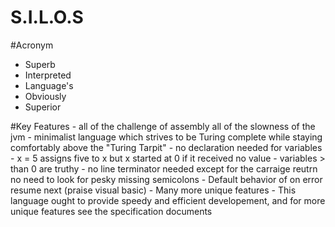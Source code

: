 # S.I.L.O.S
#Acronym
  -  Superb
   - Interpreted
  - Language's
   - Obviously
  - Superior
        
#Key Features
    - all of the challenge of assembly all of the slowness of the jvm
    - minimalist language which strives to be Turing complete while staying comfortably above the "Turing Tarpit"
    - no declaration needed for variables
        - x = 5 assigns five to x but x started at 0 if it received no value
    - variables > than 0 are truthy 
    - no line terminator needed except for the carraige reutrn no need to look for pesky missing semicolons
    - Default behavior of on error resume next (praise visual basic)
    - Many more unique features
    - This language ought to provide speedy and efficient developement, and for more unique features see the specification documents
